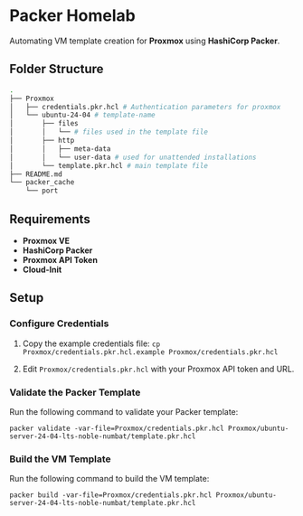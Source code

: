 # Packer Homelab

Automating VM template creation for **Proxmox** using **HashiCorp Packer**.

## Folder Structure

```bash
.
├── Proxmox
│   ├── credentials.pkr.hcl # Authentication parameters for proxmox
│   └── ubuntu-24-04 # template-name
│       ├── files
│       │   └── # files used in the template file
│       ├── http
│       │   ├── meta-data
│       │   └── user-data # used for unattended installations
│       └── template.pkr.hcl # main template file
├── README.md
└── packer_cache
    └── port
```

## Requirements

- **Proxmox VE**
- **HashiCorp Packer**
- **Proxmox API Token**
- **Cloud-Init**

## Setup

### Configure Credentials

1. Copy the example credentials file:
   `cp Proxmox/credentials.pkr.hcl.example Proxmox/credentials.pkr.hcl`
   
2. Edit `Proxmox/credentials.pkr.hcl` with your Proxmox API token and URL.

### Validate the Packer Template

Run the following command to validate your Packer template:

```
packer validate -var-file=Proxmox/credentials.pkr.hcl Proxmox/ubuntu-server-24-04-lts-noble-numbat/template.pkr.hcl
```

### Build the VM Template

Run the following command to build the VM template:

```
packer build -var-file=Proxmox/credentials.pkr.hcl Proxmox/ubuntu-server-24-04-lts-noble-numbat/template.pkr.hcl
```